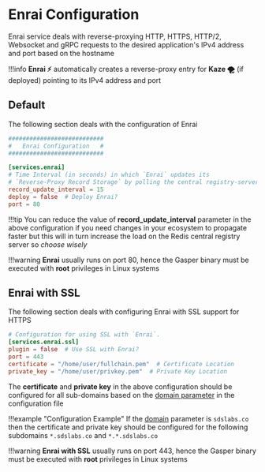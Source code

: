 # Enrai Configuration

Enrai service deals with reverse-proxying HTTP, HTTPS, HTTP/2, Websocket and gRPC requests to the desired application's IPv4 address and port based on the hostname

!!!info
    **Enrai ⚡** automatically creates a reverse-proxy entry for **Kaze 🌪** (if deployed) pointing to its IPv4 address and port

## Default
The following section deals with the configuration of Enrai

```toml
###########################
#   Enrai Configuration   #
###########################

[services.enrai]
# Time Interval (in seconds) in which `Enrai` updates its
# `Reverse-Proxy Record Storage` by polling the central registry-server.
record_update_interval = 15
deploy = false  # Deploy Enrai?
port = 80
```

!!!tip
    You can reduce the value of **record_update_interval** parameter in the above configuration if you need changes in your ecosystem to propagate faster but this will in turn increase the load on the Redis central registry server so *choose wisely*

!!!warning
    **Enrai** usually runs on port 80, hence the Gasper binary must be executed with **root** privileges in Linux systems

## Enrai with SSL

The following section deals with configuring Enrai with SSL support for HTTPS

```toml
# Configuration for using SSL with `Enrai`.
[services.enrai.ssl]
plugin = false  # Use SSL with Enrai?
port = 443
certificate = "/home/user/fullchain.pem"  # Certificate Location
private_key = "/home/user/privkey.pem"  # Private Key Location
```

The **certificate** and **private key** in the above configuration should be configured for all sub-domains based on the [domain parameter](/configurations/global/#domain) in the configuration file

!!!example "Configuration Example"
    If the [domain](/configurations/global/#domain) parameter is `sdslabs.co` then the certificate and private key should be configured for the following subdomains `*.sdslabs.co` and `*.*.sdslabs.co`

!!!warning
    **Enrai with SSL** usually runs on port 443, hence the Gasper binary must be executed with **root** privileges in Linux systems
